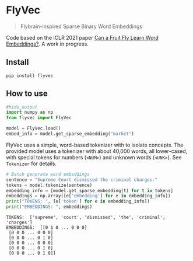 # FlyVec
> Flybrain-inspired Sparse Binary Word Embeddings

Code based on the ICLR 2021 paper [Can a Fruit Fly Learn Word Embeddings?](https://openreview.net/forum?id=xfmSoxdxFCG ). A work in progress.

## Install

`pip install flyvec`

## How to use

```python
#hide_output
import numpy as np
from flyvec import FlyVec

model = FlyVec.load()
embed_info = model.get_sparse_embedding("market")
```

FlyVec uses a simple, word-based tokenizer with to isolate concepts. The provided model uses a tokenizer with about 40,000 words, all lower-cased, with special tokens for numbers (`<NUM>`) and unknown words (`<UNK>`). See `Tokenizer` for details.

```python
# Batch generate word embeddings
sentence = "Supreme Court dismissed the criminal charges."
tokens = model.tokenize(sentence)
embedding_info = [model.get_sparse_embedding(t) for t in tokens]
embeddings = np.array([e['embedding'] for e in embedding_info])
print("TOKENS: ", [e['token'] for e in embedding_info])
print("EMBEDDINGS: ", embeddings)
```

    TOKENS:  ['supreme', 'court', 'dismissed', 'the', 'criminal', 'charges']
    EMBEDDINGS:  [[0 1 0 ... 0 0 0]
     [0 0 0 ... 0 0 0]
     [0 0 0 ... 0 1 0]
     [0 0 0 ... 0 0 0]
     [0 0 0 ... 0 1 0]
     [0 0 0 ... 0 1 0]]

